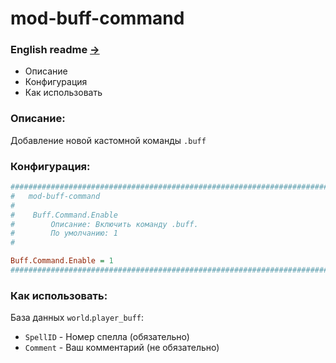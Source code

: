 # mod-buff-command

### English readme [->](https://github.com/Winfidonarleyan/kargatum-system/tree/master/src/mod-buff-command/README_eng.md)

- Описание
- Конфигурация
- Как использовать

### Описание:
Добавление новой кастомной команды `.buff`

### Конфигурация:
```ini
###################################################################################################
#	mod-buff-command
#
#    Buff.Command.Enable
#        Описание: Включить команду .buff.
#        По умолчанию: 1
#

Buff.Command.Enable = 1
###################################################################################################
```

### Как использовать:
База данных `world`.`player_buff`:

- `SpellID` - Номер спелла (обязательно)
- `Comment` - Ваш комментарий (не обязательно)
